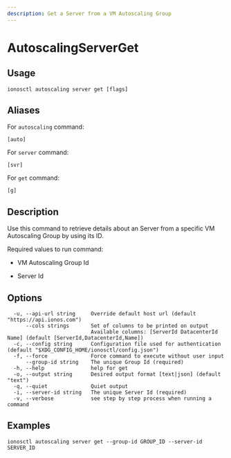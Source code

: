 ```yaml
---
description: Get a Server from a VM Autoscaling Group
---
```


# AutoscalingServerGet

## Usage

```text
ionosctl autoscaling server get [flags]
```

## Aliases

For `autoscaling` command:

```text
[auto]
```

For `server` command:

```text
[svr]
```

For `get` command:

```text
[g]
```

## Description

Use this command to retrieve details about an Server from a specific VM Autoscaling Group by using its ID.

Required values to run command:

* VM Autoscaling Group Id

* Server Id

## Options

```text
  -u, --api-url string     Override default host url (default "https://api.ionos.com")
      --cols strings       Set of columns to be printed on output 
                           Available columns: [ServerId DatacenterId Name] (default [ServerId,DatacenterId,Name])
  -c, --config string      Configuration file used for authentication (default "$XDG_CONFIG_HOME/ionosctl/config.json")
  -f, --force              Force command to execute without user input
      --group-id string    The unique Group Id (required)
  -h, --help               help for get
  -o, --output string      Desired output format [text|json] (default "text")
  -q, --quiet              Quiet output
  -i, --server-id string   The unique Server Id (required)
  -v, --verbose            see step by step process when running a command
```

## Examples

```text
ionosctl autoscaling server get --group-id GROUP_ID --server-id SERVER_ID
```

